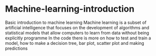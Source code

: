 # Machine-learning-introduction
Basic introduction to machine learning
Machine learning is a subset of artificial intelligence that focuses on the development of algorithms and statistical models that allow computers to learn from data without being explicitly programme
In the code there is more on how to test and train a model, how to make a decision tree, bar plot, scatter plot and making predictions
